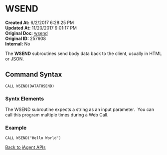 # WSEND

**Created At:** 6/2/2017 6:28:25 PM  
**Updated At:** 11/20/2017 9:01:17 PM  
**Original Doc:** [wsend](https://docs.jbase.com/34473-docs/wsend)  
**Original ID:** 257608  
**Internal:** No  

The **WSEND** subroutines send body data back to the client, usually in HTML or JSON.

## Command Syntax

```
CALL WSEND(DATATOSEND)
```

### Syntx Elements

The WSEND subroutine expects a string as an input parameter.  You can call this program multiple times during a Web Call.

### Example

```
CALL WSEND("Hello World")
```

[Back to jAgent APIs](./../README.md)

